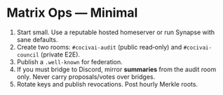 <!-- status: stub; target: 150+ words -->
<!-- status: stub; target: 150+ words -->
<!-- status: stub; target: 150+ words -->
# Matrix Ops — Minimal

1) Start small.  Use a reputable hosted homeserver or run Synapse with sane defaults.  
2) Create two rooms: `#cocivai-audit` (public read‑only) and `#cocivai-council` (private E2E).  
3) Publish a `.well-known` for federation.  
4) If you must bridge to Discord, mirror **summaries** from the audit room only.  Never carry proposals/votes over bridges.  
5) Rotate keys and publish revocations.  Post hourly Merkle roots.



